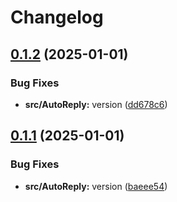 # Changelog

## [0.1.2](https://github.com/Mooling0602/MSyncSubpacks/compare/msync_auto_reply-v0.1.1...msync_auto_reply-v0.1.2) (2025-01-01)


### Bug Fixes

* **src/AutoReply:** version ([dd678c6](https://github.com/Mooling0602/MSyncSubpacks/commit/dd678c6b4191fbdcca66d463bff4e2455c98e707))

## [0.1.1](https://github.com/Mooling0602/MSyncSubpacks/compare/msync_auto_reply-v0.1.0...msync_auto_reply-v0.1.1) (2025-01-01)


### Bug Fixes

* **src/AutoReply:** version ([baeee54](https://github.com/Mooling0602/MSyncSubpacks/commit/baeee546c46260cab09a9df7c60898c2cb6901a4))
